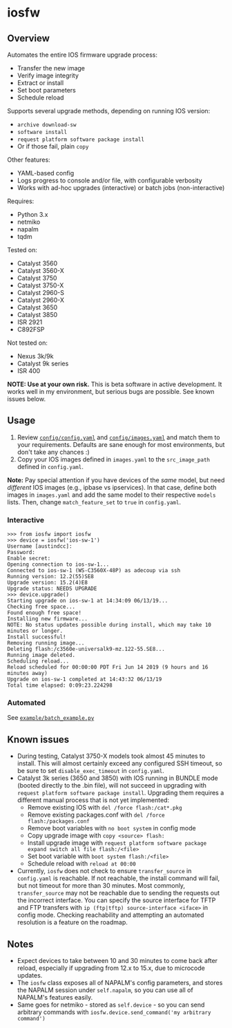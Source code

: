 # iosfw

## Overview

Automates the entire IOS firmware upgrade process:
* Transfer the new image
* Verify image integrity
* Extract or install
* Set boot parameters
* Schedule reload

Supports several upgrade methods, depending on running IOS version:
* `archive download-sw`
* `software install`
* `request platform software package install`
* Or if those fail, plain `copy` 

Other features:
* YAML-based config
* Logs progress to console and/or file, with configurable verbosity
* Works with ad-hoc upgrades (interactive) or batch jobs (non-interactive)

Requires:
* Python 3.x
* netmiko
* napalm
* tqdm

Tested on:
* Catalyst 3560
* Catalyst 3560-X
* Catalyst 3750
* Catalyst 3750-X
* Catalyst 2960-S
* Catalyst 2960-X
* Catalyst 3650
* Catalyst 3850
* ISR 2921
* C892FSP

Not tested on:
* Nexus 3k/9k
* Catalyst 9k series
* ISR 400

**NOTE: Use at your own risk.** This is beta software in active development. It works well in my environment, but serious bugs are possible. See known issues below.

## Usage

1. Review [`config/config.yaml`](https://github.com/austind/iosfw/blob/master/config/config.yaml) and [`config/images.yaml`](https://github.com/austind/iosfw/blob/master/config/images.yaml) and match them to your requirements. Defaults are sane enough for most environments, but don't take any chances :)
1. Copy your IOS images defined in `images.yaml` to the `src_image_path` defined in `config.yaml`.

**Note:** Pay special attention if you have devices of the *same* model, but need *different* IOS images (e.g., ipbase vs ipservices). In that case, define both images in `images.yaml` and add the same model to their respective `models` lists. Then, change `match_feature_set` to `true` in `config.yaml`.

### Interactive

```
>>> from iosfw import iosfw
>>> device = iosfw('ios-sw-1')
Username [austindcc]:
Password:
Enable secret:
Opening connection to ios-sw-1...
Connected to ios-sw-1 (WS-C3560X-48P) as adecoup via ssh
Running version: 12.2(55)SE8
Upgrade version: 15.2(4)E8
Upgrade status: NEEDS UPGRADE
>>> device.upgrade()
Starting upgrade on ios-sw-1 at 14:34:09 06/13/19...
Checking free space...
Found enough free space!
Installing new firmware...
NOTE: No status updates possible during install, which may take 10 minutes or longer.
Install successful!
Removing running image...
Deleting flash:/c3560e-universalk9-mz.122-55.SE8...
Running image deleted.
Scheduling reload...
Reload scheduled for 00:00:00 PDT Fri Jun 14 2019 (9 hours and 16 minutes away)
Upgrade on ios-sw-1 completed at 14:43:32 06/13/19
Total time elapsed: 0:09:23.224298
```

### Automated

See [`example/batch_example.py`](https://github.com/austind/iosfw/blob/master/example/batch_example.py)

## Known issues

* During testing, Catalyst 3750-X models took almost 45 minutes to install. This will almost certainly exceed any configured SSH timeout, so be sure to set `disable_exec_timeout` in `config.yaml`.
* Catalyst 3k series (3650 and 3850) with IOS running in BUNDLE mode (booted directly to the .bin file), will not succeed in upgrading with `request platform software package install`. Upgrading them requires a different manual process that is not yet implemented:
    * Remove existing IOS with `del /force flash:/cat*.pkg`
    * Remove existing packages.conf with `del /force flash:/packages.conf`
    * Remove boot variables with `no boot system` in config mode
    * Copy upgrade image with `copy <source> flash:`
    * Install upgrade image with `request platform software package expand switch all file flash:/<file>`
    * Set boot variable with `boot system flash:/<file>`
    * Schedule reload with `reload at 00:00`
* Currently, `iosfw` does not check to ensure `transfer_source` in `config.yaml` is reachable. If not reachable, the install command will fail, but not timeout for more than 30 minutes. Most commonly, `transfer_source` may not be reachable due to sending the requests out the incorrect interface. You can specify the source interface for TFTP and FTP transfers with `ip (ftp|tftp) source-interface <iface>` in config mode. Checking reachability and attempting an automated resolution is a feature on the roadmap.

## Notes

* Expect devices to take between 10 and 30 minutes to come back after reload, especially if upgrading from 12.x to 15.x, due to microcode updates.
* The `iosfw` class exposes all of NAPALM's config parameters, and stores the NAPALM session under `self.napalm`, so you can use all of NAPALM's features easily.
* Same goes for netmiko - stored as `self.device` - so you can send arbitrary commands with `iosfw.device.send_command('my arbitrary command')`
